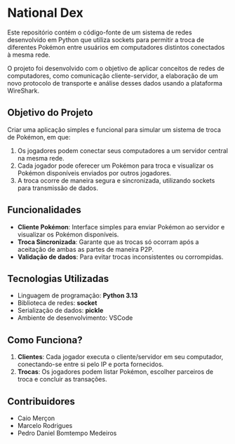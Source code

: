 # National Dex

Este repositório contém o código-fonte de um sistema de redes desenvolvido em Python que utiliza sockets para permitir a troca de diferentes Pokémon entre usuários em computadores distintos conectados à mesma rede.

O projeto foi desenvolvido com o objetivo de aplicar conceitos de redes de computadores, como comunicação cliente-servidor, a elaboração de um novo protocolo de transporte e análise desses dados usando a plataforma WireShark.  

## Objetivo do Projeto
Criar uma aplicação simples e funcional para simular um sistema de troca de Pokémon, em que:
1. Os jogadores podem conectar seus computadores a um servidor central na mesma rede.
2. Cada jogador pode oferecer um Pokémon para troca e visualizar os Pokémon disponíveis enviados por outros jogadores.
3. A troca ocorre de maneira segura e sincronizada, utilizando sockets para transmissão de dados.

## Funcionalidades  
- **Cliente Pokémon**: Interface simples para enviar Pokémon ao servidor e visualizar os Pokémon disponíveis.
- **Troca Sincronizada**: Garante que as trocas só ocorram após a aceitação de ambas as partes de maneira P2P.
- **Validação de dados**: Para evitar trocas inconsistentes ou corrompidas.

## Tecnologias Utilizadas  
- Linguagem de programação: **Python 3.13**  
- Biblioteca de redes: **socket**  
- Serialização de dados: **pickle**  
- Ambiente de desenvolvimento: VSCode

## Como Funciona?
1. **Clientes**: Cada jogador executa o cliente/servidor em seu computador, conectando-se entre si pelo IP e porta fornecidos.
2. **Trocas**: Os jogadores podem listar Pokémon, escolher parceiros de troca e concluir as transações.

## Contribuidores
- Caio Merçon
- Marcelo Rodrigues
- Pedro Daniel Bomtempo Medeiros
